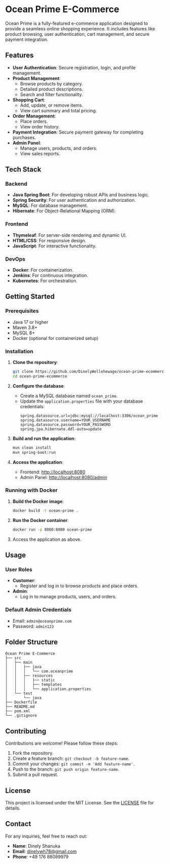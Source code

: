 # Ocean Prime E-Commerce

Ocean Prime is a fully-featured e-commerce application designed to provide a seamless online shopping experience. It includes features like product browsing, user authentication, cart management, and secure payment integration.

## Features

- **User Authentication**: Secure registration, login, and profile management.
- **Product Management**:
  - Browse products by category.
  - Detailed product descriptions.
  - Search and filter functionality.
- **Shopping Cart**:
  - Add, update, or remove items.
  - View cart summary and total pricing.
- **Order Management**:
  - Place orders.
  - View order history.
- **Payment Integration**: Secure payment gateway for completing purchases.
- **Admin Panel**:
  - Manage users, products, and orders.
  - View sales reports.

## Tech Stack

### Backend
- **Java Spring Boot**: For developing robust APIs and business logic.
- **Spring Security**: For user authentication and authorization.
- **MySQL**: For database management.
- **Hibernate**: For Object-Relational Mapping (ORM).

### Frontend
- **Thymeleaf**: For server-side rendering and dynamic UI.
- **HTML/CSS**: For responsive design.
- **JavaScript**: For interactive functionality.

### DevOps
- **Docker**: For containerization.
- **Jenkins**: For continuous integration.
- **Kubernetes**: For orchestration.

## Getting Started

### Prerequisites
- Java 17 or higher
- Maven 3.8+
- MySQL 8+
- Docker (optional for containerized setup)

### Installation
1. **Clone the repository**:
   ```bash
   git clone https://github.com/DinelyWellehewage/ocean-prime-ecommerce.git
   cd ocean-prime-ecommerce
   ```

2. **Configure the database**:
   - Create a MySQL database named `ocean_prime`.
   - Update the `application.properties` file with your database credentials:
     ```properties
     spring.datasource.url=jdbc:mysql://localhost:3306/ocean_prime
     spring.datasource.username=YOUR_USERNAME
     spring.datasource.password=YOUR_PASSWORD
     spring.jpa.hibernate.ddl-auto=update
     ```

3. **Build and run the application**:
   ```bash
   mvn clean install
   mvn spring-boot:run
   ```

4. **Access the application**:
   - Frontend: [http://localhost:8080](http://localhost:8080)
   - Admin Panel: [http://localhost:8080/admin](http://localhost:8080/admin)

### Running with Docker
1. **Build the Docker image**:
   ```bash
   docker build -t ocean-prime .
   ```

2. **Run the Docker container**:
   ```bash
   docker run -p 8080:8080 ocean-prime
   ```

3. Access the application as above.

## Usage

### User Roles
- **Customer**:
  - Register and log in to browse products and place orders.
- **Admin**:
  - Log in to manage products, users, and orders.

### Default Admin Credentials
- Email: `admin@oceanprime.com`
- Password: `admin123`

## Folder Structure
```
Ocean Prime E-Commerce
├── src
│   ├── main
│   │   ├── java
│   │   │   └── com.oceanprime
│   │   ├── resources
│   │   │   ├── static
│   │   │   ├── templates
│   │   │   └── application.properties
│   └── test
│       └── java
├── Dockerfile
├── README.md
├── pom.xml
└── .gitignore
```

## Contributing

Contributions are welcome! Please follow these steps:
1. Fork the repository.
2. Create a feature branch: `git checkout -b feature-name`.
3. Commit your changes: `git commit -m 'Add feature-name'`.
4. Push to the branch: `git push origin feature-name`.
5. Submit a pull request.

## License

This project is licensed under the MIT License. See the [LICENSE](LICENSE) file for details.

## Contact

For any inquiries, feel free to reach out:
- **Name**: Dinely Shanuka
- **Email**: dinelywh78@gmail.com
- **Phone**: +49 176 88089979
